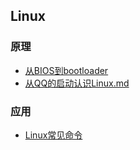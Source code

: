 ## Linux

### 原理

- [从BIOS到bootloader](_source/操作系统/从BIOS到bootloader.md)
- [从QQ的启动认识Linux.md](_source/操作系统/从QQ的启动认识Linux.md)

### 应用

- [Linux常见命令](_source/操作系统/Linux常见命令.md)